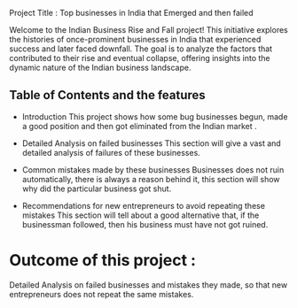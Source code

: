Project Title : Top businesses in India that Emerged and then failed

Welcome to the Indian Business Rise and Fall project! This initiative explores the histories of once-prominent businesses in India that experienced success and later faced downfall. The goal is to analyze the factors that contributed to their rise and eventual collapse, offering insights into the dynamic nature of the Indian business landscape.

## Table of Contents and the features
- Introduction
This project shows how some bug businesses begun, made a good position and then got eliminated from the Indian market .

- Detailed Analysis on failed businesses
This section will give a vast and detailed analysis of failures of these businesses.

- Common mistakes made by these businesses
Businesses does not ruin automatically, there is always a reason behind it, this section will show why did the particular business got shut.

- Recommendations for new entrepreneurs to avoid repeating these mistakes
This section will tell about a good alternative that, if the businessman followed, then his business must have not got ruined.

# Outcome of this project  :
Detailed Analysis on failed businesses and mistakes they made, so that new entrepreneurs does not repeat the same mistakes.

